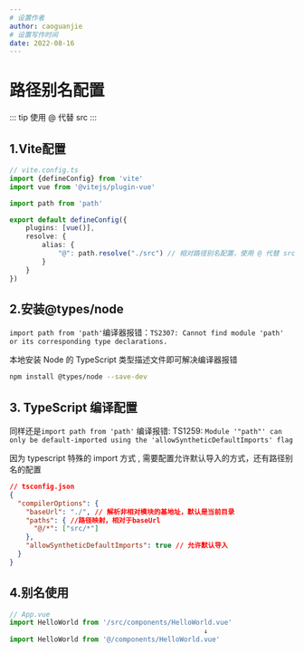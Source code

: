 ```yaml
---
# 设置作者
author: caoguanjie
# 设置写作时间
date: 2022-08-16
---
```



# 路径别名配置
::: tip 
使用 @ 代替 src
:::
## 1.Vite配置
```ts
// vite.config.ts
import {defineConfig} from 'vite'
import vue from '@vitejs/plugin-vue'

import path from 'path'

export default defineConfig({
    plugins: [vue()],
    resolve: {
        alias: {
            "@": path.resolve("./src") // 相对路径别名配置，使用 @ 代替 src
        }
    }
})
```
 
## 2.安装@types/node
`import path from 'path'`编译器报错：`TS2307: Cannot find module 'path' or its corresponding type declarations.`

本地安装 Node 的 TypeScript 类型描述文件即可解决编译器报错

```sh
npm install @types/node --save-dev
```

## 3. TypeScript 编译配置
同样还是`import path from 'path'` 编译报错: TS1259: `Module '"path"' can only be default-imported using the 'allowSyntheticDefaultImports' flag`

因为 typescript 特殊的 import 方式 , 需要配置允许默认导入的方式，还有路径别名的配置

```json
// tsconfig.json
{
  "compilerOptions": {
    "baseUrl": "./", // 解析非相对模块的基地址，默认是当前目录
    "paths": { //路径映射，相对于baseUrl
      "@/*": ["src/*"] 
    },
    "allowSyntheticDefaultImports": true // 允许默认导入
  }
}
```

## 4.别名使用

```ts
// App.vue
import HelloWorld from '/src/components/HelloWorld.vue'
												↓
import HelloWorld from '@/components/HelloWorld.vue'

```